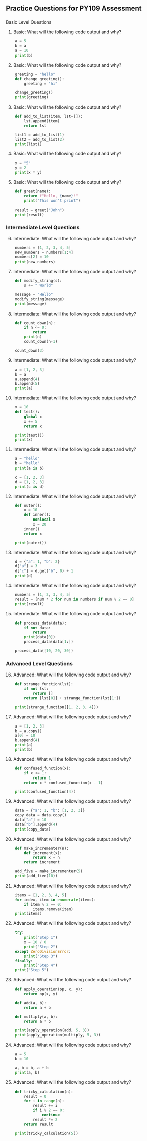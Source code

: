 ## Practice Questions for PY109 Assessment

###
Basic Level Questions
1.  ​Basic​: What will the following code output and why?
```python    
    a = 5
    b = a
    a = 10
    print(b)
```

2.  ​Basic​: What will the following code output and why?
```python    
    greeting = "hello"
    def change_greeting():
        greeting = "hi"

    change_greeting()
    print(greeting)
```

3.  ​Basic​: What will the following code output and why?
```python    
    def add_to_list(item, lst=[]):
        lst.append(item)
        return lst

    list1 = add_to_list(1)
    list2 = add_to_list(2)
    print(list1)
```

4.  ​Basic​: What will the following code output and why?
```python    
    x = "5"
    y = 2
    print(x * y)
```

5.  ​Basic​: What will the following code output and why?
```python    
    def greet(name):
        return f"Hello, {name}!"
        print("This won't print")

    result = greet("John")
    print(result)
```

### Intermediate Level Questions
6.  ​Intermediate​: What will the following code output and why?
```python    
    numbers = [1, 2, 3, 4, 5]
    new_numbers = numbers[1:4]
    numbers[2] = 10
    print(new_numbers)
```

7.  ​Intermediate​: What will the following code output and why?
```python    
    def modify_string(s):
        s += " World"

    message = "Hello"
    modify_string(message)
    print(message)
```

8.  ​Intermediate​: What will the following code output and why?
```python    
    def count_down(n):
        if n <= 0:
            return
        print(n)
        count_down(n-1)

    count_down(3)
```

9.  ​Intermediate​: What will the following code output and why?
```python    
    a = [1, 2, 3]
    b = a
    a.append(4)
    b.append(5)
    print(a)
```

10. ​Intermediate​: What will the following code output and why?
```python    
    x = 10
    def test():
        global x
        x += 5
        return x

    print(test())
    print(x)
```

11. ​Intermediate​: What will the following code output and why?
```python    
    a = "hello"
    b = "hello"
    print(a is b)

    c = [1, 2, 3]
    d = [1, 2, 3]
    print(c is d)
```

12. ​Intermediate​: What will the following code output and why?
```python    
    def outer():
        x = 10
        def inner():
            nonlocal x
            x = 20
        inner()
        return x

    print(outer())
```

13. ​Intermediate​: What will the following code output and why?
```python    
    d = {"a": 1, "b": 2}
    d["a"] = 3
    d["c"] = d.get("b", 0) + 1
    print(d)
```

14. ​Intermediate​: What will the following code output and why?
```python    
    numbers = [1, 2, 3, 4, 5]
    result = [num * 2 for num in numbers if num % 2 == 0]
    print(result)
```    
15. Intermediate​: What will the following code output and why?
```python   
    def process_data(data):
        if not data:
            return
        print(data[0])
        process_data(data[1:])

    process_data([10, 20, 30])
```

### Advanced Level Questions
16. ​Advanced​: What will the following code output and why?

```python   
    def strange_function(lst):
        if not lst:
            return []
        return [lst[0]] + strange_function(lst[1:])

    print(strange_function([1, 2, 3, 4]))
```

17. ​Advanced​: What will the following code output and why?
```python   
    a = [1, 2, 3]
    b = a.copy()
    a[0] = 10
    b.append(4)
    print(a)
    print(b)
```

18. ​Advanced​: What will the following code output and why?
```python   
    def confused_function(x):
        if x <= 1:
            return 1
        return x * confused_function(x - 1)

    print(confused_function(4))
```

19. ​Advanced​: What will the following code output and why?
```python   
    data = {"a": 1, "b": [1, 2, 3]}
    copy_data = data.copy()
    data["a"] = 10
    data["b"].append(4)
    print(copy_data)
```

20. ​Advanced​: What will the following code output and why?
```python   
    def make_incrementer(n):
        def increment(x):
            return x + n
        return increment

    add_five = make_incrementer(5)
    print(add_five(10))
```

21. ​Advanced​: What will the following code output and why?
```python   
    items = [1, 2, 3, 4, 5]
    for index, item in enumerate(items):
        if item % 2 == 0:
            items.remove(item)
    print(items)
```

22. ​Advanced​: What will the following code output and why?
```python   
    try:
        print("Step 1")
        x = 10 / 0
        print("Step 2")
    except ZeroDivisionError:
        print("Step 3")
    finally:
        print("Step 4")
    print("Step 5")
```

23. ​Advanced​: What will the following code output and why?
```python   
    def apply_operation(op, x, y):
        return op(x, y)

    def add(a, b):
        return a + b

    def multiply(a, b):
        return a * b

    print(apply_operation(add, 5, 3))
    print(apply_operation(multiply, 5, 3))
```

24. ​Advanced​: What will the following code output and why?
```python   
    a = 5
    b = 10

    a, b = b, a + b
    print(a, b)
```

25. ​Advanced​: What will the following code output and why?
```python   
    def tricky_calculation(n):
        result = 0
        for i in range(n):
            result += i
            if i % 2 == 0:
                continue
            result *= 2
        return result

    print(tricky_calculation(5))
```